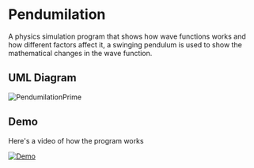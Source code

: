 # Pendumilation

A physics simulation program that shows how wave functions works and how different factors affect it, a swinging pendulum is used to show the mathematical changes in the wave function.


## UML Diagram

![PendumilationPrime](https://user-images.githubusercontent.com/24187164/131248568-95d7a73c-f3d6-46f8-9937-42614370a9b9.png)

## Demo

Here's a video of how the program works

[![Demo](https://user-images.githubusercontent.com/24187164/131249253-3295f2a0-c8bc-41be-b4aa-e4d6fcb543f0.jpg)](https://youtu.be/qikaF5yDwfI "Pendumilation")

